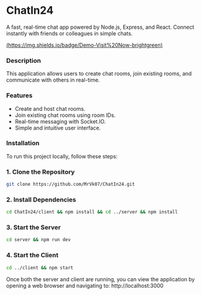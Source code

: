 # ChatIn24

A fast, real-time chat app powered by Node.js, Express, and React. Connect instantly with friends or colleagues in simple chats.

[(https://img.shields.io/badge/Demo-Visit%20Now-brightgreen)](https://chatin24.vercel.app)


### Description

This application allows users to create chat rooms, join existing rooms, and communicate with others in real-time.

### Features

- Create and host chat rooms.
- Join existing chat rooms using room IDs.
- Real-time messaging with Socket.IO.
- Simple and intuitive user interface.

### Installation
To run this project locally, follow these steps:

### 1. Clone the Repository
```bash
git clone https://github.com/MrVk07/ChatIn24.git
```

### 2. Install Dependencies
```bash
cd ChatIn24/client && npm install && cd ../server && npm install
```

### 3. Start the Server
```bash
cd server && npm run dev
```

### 4. Start the Client
```bash
cd ../client && npm start
```

Once both the server and client are running, you can view the application by opening a web browser and navigating to: http://localhost:3000
